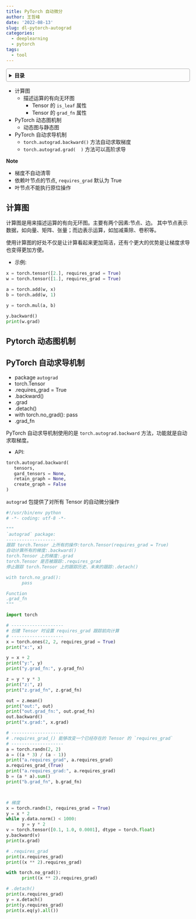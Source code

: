 ```yaml
---
title: PyTorch 自动微分
author: 王哲峰
date: '2022-08-13'
slug: dl-pytorch-autograd
categories:
  - deeplearning
  - pytorch
tags:
  - tool
---
```


<style>
details {
    border: 1px solid #aaa;
    border-radius: 4px;
    padding: .5em .5em 0;
}
summary {
    font-weight: bold;
    margin: -.5em -.5em 0;
    padding: .5em;
}
details[open] {
    padding: .5em;
}
details[open] summary {
    border-bottom: 1px solid #aaa;
    margin-bottom: .5em;
}
</style>

<details><summary>目录</summary><p>

- [计算图](#计算图)
- [Pytorch 动态图机制](#pytorch-动态图机制)
- [PyTorch 自动求导机制](#pytorch-自动求导机制)
</p></details><p></p>

- 计算图
   - 描述运算的有向无环图
      - Tensor 的 `is_leaf` 属性
      - Tensor 的 `grad_fn` 属性
- PyTorch 动态图机制
   - 动态图与静态图
- PyTorch 自动求导机制
   - `torch.autograd.backward()` 方法自动求取梯度
   - `torch.autograd.grad(  )` 方法可以高阶求导

**Note**

- 梯度不自动清零
- 依赖叶节点的节点, `requires_grad` 默认为 True
- 叶节点不能执行原位操作

## 计算图

计算图是用来描述运算的有向无环图。主要有两个因素:节点、边。
其中节点表示数据，如向量、矩阵、张量；而边表示运算，如加减乘除、卷积等。

使用计算图的好处不仅是让计算看起来更加简洁，还有个更大的优势是让梯度求导也变得更加方便。

- 示例:

```python
x = torch.tensor([2.], requires_grad = True)
w = torch.tensor([1.], requires_grad = True)

a = torch.add(w, x)
b = torch.add(w, 1)

y = torch.mul(a, b)

y.backward()
print(w.grad)
```

## Pytorch 动态图机制


## PyTorch 自动求导机制

- package `autograd`
- torch.Tensor
- .requires_grad = True
- .backward()
- .grad
- .detach()
- with torch.no_grad(): pass
- .grad_fn

PyTorch 自动求导机制使用的是 ``torch.autograd.backward`` 方法，功能就是自动求取梯度。

- API:

```python
torch.autograd.backward(
   tensors, 
   gard_tensors = None, 
   retain_graph = None, 
   create_graph = False
)
```

`autograd` 包提供了对所有 Tensor 的自动微分操作

```python
#!/usr/bin/env python
# -*- coding: utf-8 -*-

"""
`autograd` package:
-------------------
跟踪 torch.Tensor 上所有的操作:torch.Tensor(requires_grad = True)
自动计算所有的梯度:.backward()
torch.Tensor 上的梯度:.grad
torch.Tensor 是否被跟踪:.requires_grad
停止跟踪 torch.Tensor 上的跟踪历史、未来的跟踪:.detach()

with torch.no_grad():
      pass

Function
.grad_fn
"""

import torch

# --------------------
# 创建 Tensor 时设置 requires_grad 跟踪前向计算
# --------------------
x = torch.ones(2, 2, requires_grad = True)
print("x:", x)

y = x + 2
print("y:", y)
print("y.grad_fn:", y.grad_fn)

z = y * y * 3
print("z:", z)
print("z.grad_fn", z.grad_fn)

out = z.mean()
print("out:", out)
print("out.grad_fn:", out.grad_fn)
out.backward()
print("x.grad:", x.grad)

# --------------------
# .requires_grad_() 能够改变一个已经存在的 Tensor 的 `requires_grad`
# --------------------
a = torch.randn(2, 2)
a = ((a * 3) / (a - 1))
print("a.requires_grad", a.requires_grad)
a.requires_grad_(True)
print("a.requires_grad:", a.requires_grad)
b = (a * a).sum()
print("b.grad_fn", b.grad_fn)



# 梯度
x = torch.randn(3, requires_grad = True)
y = x * 2
while y.data.norm() < 1000:
      y = y * 2
v = torch.tensor([0.1, 1.0, 0.0001], dtype = torch.float)
y.backward(v)
print(x.grad)

# .requires_grad
print(x.requires_grad)
print((x ** 2).requires_grad)

with torch.no_grad():
      print((x ** 2).requires_grad)

# .detach()
print(x.requires_grad)
y = x.detach()
print(y.requires_grad)
print(x.eq(y).all())
```

